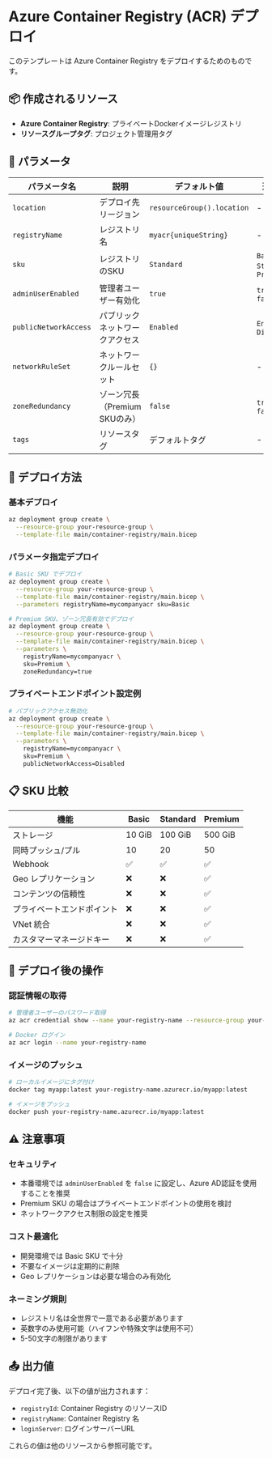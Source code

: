 # Azure Container Registry (ACR) デプロイ

このテンプレートは Azure Container Registry をデプロイするためのものです。

## 📦 作成されるリソース

- **Azure Container Registry**: プライベートDockerイメージレジストリ
- **リソースグループタグ**: プロジェクト管理用タグ

## 🔧 パラメータ

| パラメータ名 | 説明 | デフォルト値 | 選択肢 |
|-------------|------|-------------|--------|
| `location` | デプロイ先リージョン | `resourceGroup().location` | - |
| `registryName` | レジストリ名 | `myacr{uniqueString}` | - |
| `sku` | レジストリのSKU | `Standard` | `Basic`, `Standard`, `Premium` |
| `adminUserEnabled` | 管理者ユーザー有効化 | `true` | `true`, `false` |
| `publicNetworkAccess` | パブリックネットワークアクセス | `Enabled` | `Enabled`, `Disabled` |
| `networkRuleSet` | ネットワークルールセット | `{}` | - |
| `zoneRedundancy` | ゾーン冗長（Premium SKUのみ） | `false` | `true`, `false` |
| `tags` | リソースタグ | デフォルトタグ | - |

## 🚀 デプロイ方法

### 基本デプロイ

```bash
az deployment group create \
  --resource-group your-resource-group \
  --template-file main/container-registry/main.bicep
```

### パラメータ指定デプロイ

```bash
# Basic SKU でデプロイ
az deployment group create \
  --resource-group your-resource-group \
  --template-file main/container-registry/main.bicep \
  --parameters registryName=mycompanyacr sku=Basic

# Premium SKU、ゾーン冗長有効でデプロイ
az deployment group create \
  --resource-group your-resource-group \
  --template-file main/container-registry/main.bicep \
  --parameters \
    registryName=mycompanyacr \
    sku=Premium \
    zoneRedundancy=true
```

### プライベートエンドポイント設定例

```bash
# パブリックアクセス無効化
az deployment group create \
  --resource-group your-resource-group \
  --template-file main/container-registry/main.bicep \
  --parameters \
    registryName=mycompanyacr \
    sku=Premium \
    publicNetworkAccess=Disabled
```

## 📋 SKU 比較

| 機能 | Basic | Standard | Premium |
|------|-------|----------|---------|
| ストレージ | 10 GiB | 100 GiB | 500 GiB |
| 同時プッシュ/プル | 10 | 20 | 50 |
| Webhook | ✅ | ✅ | ✅ |
| Geo レプリケーション | ❌ | ❌ | ✅ |
| コンテンツの信頼性 | ❌ | ❌ | ✅ |
| プライベートエンドポイント | ❌ | ❌ | ✅ |
| VNet 統合 | ❌ | ❌ | ✅ |
| カスタマーマネージドキー | ❌ | ❌ | ✅ |

## 🔑 デプロイ後の操作

### 認証情報の取得

```bash
# 管理者ユーザーのパスワード取得
az acr credential show --name your-registry-name --resource-group your-resource-group

# Docker ログイン
az acr login --name your-registry-name
```

### イメージのプッシュ

```bash
# ローカルイメージにタグ付け
docker tag myapp:latest your-registry-name.azurecr.io/myapp:latest

# イメージをプッシュ
docker push your-registry-name.azurecr.io/myapp:latest
```

## ⚠️ 注意事項

### セキュリティ
- 本番環境では `adminUserEnabled` を `false` に設定し、Azure AD認証を使用することを推奨
- Premium SKU の場合はプライベートエンドポイントの使用を検討
- ネットワークアクセス制限の設定を推奨

### コスト最適化
- 開発環境では Basic SKU で十分
- 不要なイメージは定期的に削除
- Geo レプリケーションは必要な場合のみ有効化

### ネーミング規則
- レジストリ名は全世界で一意である必要があります
- 英数字のみ使用可能（ハイフンや特殊文字は使用不可）
- 5-50文字の制限があります

## 📤 出力値

デプロイ完了後、以下の値が出力されます：

- `registryId`: Container Registry のリソースID
- `registryName`: Container Registry 名
- `loginServer`: ログインサーバーURL

これらの値は他のリソースから参照可能です。